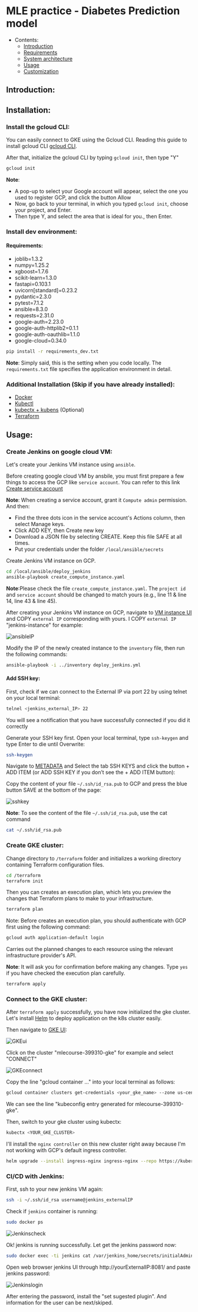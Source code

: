 # MLE practice - Diabetes Prediction model 

<!-- @import "[TOC]" {cmd="toc" depthFrom=1 depthTo=6 orderedList=false} -->
<!-- code_chunk_output -->

* Contents:
    * [Introduction](#introduction)
	* [Requirements](#requirements)
    * [System architecture](#systemarchitecture)
	* [Usage](#usage)
	* [Customization](#customization)

<!-- /code_chunk_output -->

## Introduction:
## Installation:
### Install the gcloud CLI:
You can easily connect to GKE using the Gcloud CLI. Reading this guide to install gcloud CLI [gcloud CLI](https://cloud.google.com/sdk/docs/install#deb).

After that, initialize the gcloud CLI by typing `gcloud init`, then type "Y"
```bash
gcloud init
```
**Note**:
* A pop-up to select your Google account will appear, select the one you used to register GCP, and click the button Allow
* Now, go back to your terminal, in which you typed `gcloud init`, choose your project, and Enter.
*  Then type Y, and select the area that is ideal for you., then Enter.
### Install dev environment:
#### Requirements:

* joblib=1.3.2
* numpy=1.25.2
* xgboost=1.7.6
* scikit-learn=1.3.0
* fastapi=0.103.1
* uvicorn[standard]=0.23.2
* pydantic=2.3.0
* pytest=7.1.2
* ansible=8.3.0
* requests=2.31.0
* google-auth=2.23.0
* google-auth-httplib2=0.1.1
* google-auth-oauthlib=1.1.0
* google-cloud=0.34.0

```bash
pip install -r requirements_dev.txt
```

**Note**: Simply said, this is the setting when you code locally. The `requirements.txt` file specifies the application environment in detail.

### Additional Installation (Skip if you have already installed):
* [Docker](https://docs.docker.com/desktop/install/ubuntu/)
* [Kubectl](https://kubernetes.io/docs/tasks/tools/install-kubectl-linux/)
* [kubectx + kubens](https://github.com/ahmetb/kubectx#manual-installation-macos-and-linux) (Optional)
* [Terraform](https://developer.hashicorp.com/terraform/tutorials/aws-get-started/install-cli#install-terraform)
## Usage:

### Create Jenkins on google cloud VM:

Let's create your Jenkins VM instance using `ansible`.

Before creating google cloud VM by ansbile, you must first prepare a few things to access the GCP like `service account`. You can refer to this link [Create service account](https://cloud.google.com/iam/docs/service-accounts-create)

**Note**: When creating a service account, grant it `Compute admin` permission. And then:

* Find the three dots icon in the service account's Actions column, then select Manage keys.
* Click ADD KEY, then Create new key
* Download a JSON file by selecting CREATE. Keep this file SAFE at all times.
* Put your credentials under the folder `/local/ansible/secrets`

Create Jenkins VM instance on GCP.
```bash
cd /local/ansible/deploy_jenkins
ansible-playbook create_compute_instance.yaml
```

**Note**:Please check the file `create_compute_instance.yaml`. The `project id` and `service account` should be changed to match yours (e.g., line 11 & line 14, line 43 & line 45). 

After creating your Jenkins VM instance on GCP, navigate to [VM instance UI](https://console.cloud.google.com/compute/instances) and COPY `external IP` corresponding with yours. I COPY `external IP` "jenkins-instance" for example:

![ansibleIP](assets/ansibleIP.png)

Modify the IP of the newly created instance to the `inventory` file, then run the following commands:
```bash
ansible-playbook -i ../inventory deploy_jenkins.yml
```

<!-- Integrate your github source to the Jenkins VM once it has been created. You can follow this link: [Integrate Jenkins with GitHub ](https://www.whizlabs.com/blog/integrate-jenkins-with-github/) -->
#### Add SSH key:
First, check if we can connect to the External IP via port 22 by using telnet on your local terminal:
```bash
telnel <jenkins_external_IP> 22
```

You will see a notification that you have successfully connected if you did it correctly

Generate your SSH key first. Open your local terminal, type `ssh-keygen` and type Enter to die until Overwrite:
```bash
ssh-keygen
```

Navigate to [METADATA](https://console.cloud.google.com/compute/metadata) and Select the tab SSH KEYS and click the button + ADD ITEM (or ADD SSH KEY if you don’t see the + ADD ITEM button):

Copy the content of your file `~/.ssh/id_rsa.pub` to GCP and press the blue button SAVE at the bottom of the page:


![sshkey](assets/sshkeyy.png)

**Note**: To see the content of the file `~/.ssh/id_rsa.pub`, use the cat command
```bash
cat ~/.ssh/id_rsa.pub
```

### Create GKE cluster:

Change directory to `/terraform` folder and initializes a working directory containing Terraform configuration files.
```bash
cd /terraform
terraform init
```
Then you can creates an execution plan, which lets you preview the changes that Terraform plans to make to your infrastructure.

```bash
terraform plan
```

Note: Before creates an execution plan, you should authenticate with GCP first using the following command:

```bash
gcloud auth application-default login
```

Carries out the planned changes to each resource using the relevant infrastructure provider's API. 

**Note**: It will ask you for confirmation before making any changes. Type `yes` if you have checked the execution plan carefully.

```bash
terraform apply
```

### Connect to the GKE cluster:

After `terraform apply` successfully, you have now initialized the gke cluster. Let's install [Helm](https://helm.sh/docs/intro/install/) to deploy application on the k8s cluster easily.

Then navigate to [GKE UI](https://console.cloud.google.com/kubernetes):

![GKEui](assets/GKEui.png)

Click on the cluster "mlecourse-399310-gke" for example and select "CONNECT"

![GKEconnect](assets/GKEconnect.png)

Copy the line "gcloud container ..." into your local terminal as follows:
```bash
gcloud container clusters get-credentials <your_gke_name> --zone us-central1-c --project <your_project_id>
```
We can see the line "kubeconfig entry generated for mlecourse-399310-gke".

Then, switch to your gke cluster using kubectx:
```bash
kubectx <YOUR_GKE_CLUSTER>
```

I'll install the `nginx controller` on this new cluster right away because I'm not working with GCP's default ingress controller.

```bash
helm upgrade --install ingress-nginx ingress-nginx --repo https://kubernetes.github.io/ingress-nginx --namespace ingress-nginx --create-namespace
```

### CI/CD with Jenkins:

First, ssh to your new jenkins VM again:
```bash
ssh -i ~/.ssh/id_rsa username@jenkins_externalIP
```

Check if `jenkins` container is running:
```bash
sudo docker ps
```
![Jenkinscheck](assets/jenkincheck.png)

Ok! jenkins is running successfully. Let get the jenkins password now:
```bash
sudo docker exec -ti jenkins cat /var/jenkins_home/secrets/initialAdminPassword
```

Open web browser jenkins UI through http://yourExternalIP:8081/ and paste jenkins password:

![Jenkinslogin](assets/loginjenkins.png)

After entering the password, install the "set sugested plugin". And information for the user can be next/skiped.














